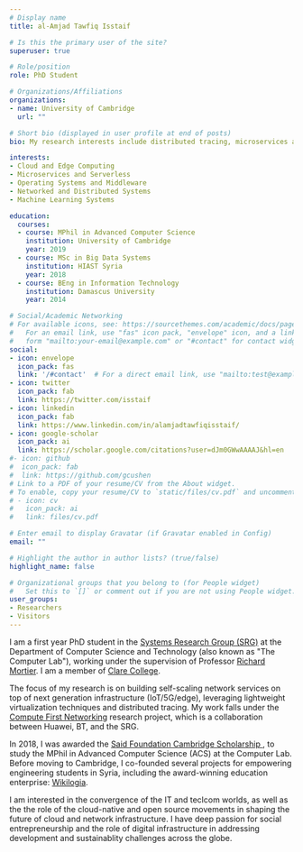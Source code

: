 ```yaml
---
# Display name
title: al-Amjad Tawfiq Isstaif

# Is this the primary user of the site?
superuser: true

# Role/position
role: PhD Student

# Organizations/Affiliations
organizations:
- name: University of Cambridge
  url: ""

# Short bio (displayed in user profile at end of posts)
bio: My research interests include distributed tracing, microservices and lightweight virtualization.

interests:
- Cloud and Edge Computing
- Microservices and Serverless
- Operating Systems and Middleware
- Networked and Distributed Systems 
- Machine Learning Systems

education:
  courses:
  - course: MPhil in Advanced Computer Science
    institution: University of Cambridge
    year: 2019
  - course: MSc in Big Data Systems
    institution: HIAST Syria
    year: 2018
  - course: BEng in Information Technology 
    institution: Damascus University
    year: 2014

# Social/Academic Networking
# For available icons, see: https://sourcethemes.com/academic/docs/page-builder/#icons
#   For an email link, use "fas" icon pack, "envelope" icon, and a link in the
#   form "mailto:your-email@example.com" or "#contact" for contact widget.
social:
- icon: envelope
  icon_pack: fas
  link: '/#contact'  # For a direct email link, use "mailto:test@example.org".
- icon: twitter
  icon_pack: fab
  link: https://twitter.com/isstaif
- icon: linkedin
  icon_pack: fab
  link: https://www.linkedin.com/in/alamjadtawfiqisstaif/
- icon: google-scholar
  icon_pack: ai
  link: https://scholar.google.com/citations?user=dJm0GWwAAAAJ&hl=en
#- icon: github
#  icon_pack: fab
#  link: https://github.com/gcushen
# Link to a PDF of your resume/CV from the About widget.
# To enable, copy your resume/CV to `static/files/cv.pdf` and uncomment the lines below.
# - icon: cv
#   icon_pack: ai
#   link: files/cv.pdf

# Enter email to display Gravatar (if Gravatar enabled in Config)
email: ""

# Highlight the author in author lists? (true/false)
highlight_name: false

# Organizational groups that you belong to (for People widget)
#   Set this to `[]` or comment out if you are not using People widget.
user_groups:
- Researchers
- Visitors
---
```


I am a first year PhD student in the [Systems Research Group (SRG)](https://www.cl.cam.ac.uk/research/srg/) at the Department of Computer Science and Technology (also known as "The Computer Lab"), working under the supervision of Professor [Richard Mortier](https://mort.io/). I am a member of [Clare College](http://www.clare.cam.ac.uk/Home/). 

The focus of my research is on building self-scaling network services on top of next generation infrastructure (IoT/5G/edge), leveraging lightweight virtualization techniques and distributed tracing. My work falls under the [Compute First Networking](https://www.cl.cam.ac.uk/research/srg/projects/cfn/) research project, which is a collaboration between Huawei, BT, and the SRG.

In 2018, I was awarded the [Said Foundation Cambridge Scholarship ](https://www.cambridgetrust.org/partners/said-foundation), to study the MPhil in Advanced Computer Science (ACS) at the Computer Lab. Before moving to Cambridge, I co-founded several projects for empowering engineering students in Syria, including the award-winning education enterprise: [Wikilogia](https://wikilogia.org/en). 

I am interested in the convergence of the IT and teclcom worlds, as well as the the role of the cloud-native and open source movements in shaping the future of cloud and network infrastructure. I have deep passion for social entrepreneurship and the role of digital infrastructure in addressing development and sustainablity challenges across the globe.


